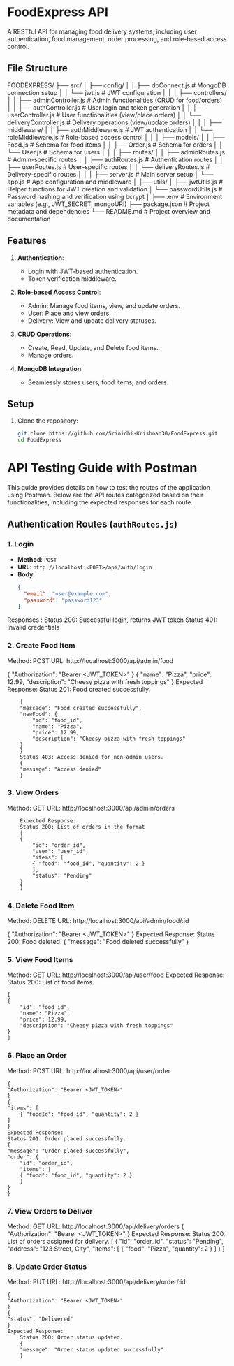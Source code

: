 # FoodExpress API

A RESTful API for managing food delivery systems, including user authentication, food management, order processing, and role-based access control.

## File Structure

FOODEXPRESS/
├── src/
│   ├── config/
│   │   ├── dbConnect.js       # MongoDB connection setup
│   │   └── jwt.js             # JWT configuration
│   │
│   ├── controllers/
│   │   ├── adminController.js # Admin functionalities (CRUD for food/orders)
│   │   ├── authController.js  # User login and token generation
│   │   ├── userController.js  # User functionalities (view/place orders)
│   │   └── deliveryController.js # Delivery operations (view/update orders)
│   │
│   ├── middleware/
│   │   ├── authMiddleware.js  # JWT authentication
│   │   └── roleMiddleware.js  # Role-based access control
│   │
│   ├── models/
│   │   ├── Food.js            # Schema for food items
│   │   ├── Order.js           # Schema for orders
│   │   └── User.js            # Schema for users
│   │
│   ├── routes/
│   │   ├── adminRoutes.js     # Admin-specific routes
│   │   ├── authRoutes.js      # Authentication routes
│   │   ├── userRoutes.js      # User-specific routes
│   │   └── deliveryRoutes.js  # Delivery-specific routes
│   │
│   ├── server.js              # Main server setup
│   └── app.js                 # App configuration and middleware
│
├── utils/
│   ├── jwtUtils.js            # Helper functions for JWT creation and validation
│   └── passwordUtils.js       # Password hashing and verification using bcrypt
│
├── .env                       # Environment variables (e.g., JWT_SECRET, mongoURI)
├── package.json               # Project metadata and dependencies
└── README.md                  # Project overview and documentation


## Features

1. **Authentication**: 
   - Login with JWT-based authentication.
   - Token verification middleware.

2. **Role-based Access Control**:
   - Admin: Manage food items, view, and update orders.
   - User: Place and view orders.
   - Delivery: View and update delivery statuses.

3. **CRUD Operations**:
   - Create, Read, Update, and Delete food items.
   - Manage orders.

4. **MongoDB Integration**:
   - Seamlessly stores users, food items, and orders.

## Setup

1. Clone the repository:
   ```bash
   git clone https://github.com/Srinidhi-Krishnan30/FoodExpress.git
   cd FoodExpress

# API Testing Guide with Postman

This guide provides details on how to test the routes of the application using Postman. Below are the API routes categorized based on their functionalities, including the expected responses for each route.

## **Authentication Routes (`authRoutes.js`)**

### 1. **Login**
- **Method**: `POST`
- **URL**: `http://localhost:<PORT>/api/auth/login`
- **Body**:
  ```json
  {
    "email": "user@example.com",
    "password": "password123"
  }

Responses :
        Status 200: Successful login, returns JWT token
        Status 401: Invalid credentials



### 2. Create Food Item
Method: POST
URL: http://localhost:3000/api/admin/food

{
  "Authorization": "Bearer <JWT_TOKEN>"
}
{
  "name": "Pizza",
  "price": 12.99,
  "description": "Cheesy pizza with fresh toppings"
}
Expected Response:
    Status 201: Food created successfully.

        {
        "message": "Food created successfully",
        "newFood": {
            "id": "food_id",
            "name": "Pizza",
            "price": 12.99,
            "description": "Cheesy pizza with fresh toppings"
        }
        }
        Status 403: Access denied for non-admin users.
        {
        "message": "Access denied"
        }
### 3. View Orders
Method: GET
URL: http://localhost:3000/api/admin/orders

        Expected Response:
        Status 200: List of orders in the format
        [
        {
            "id": "order_id",
            "user": "user_id",
            "items": [
            { "food": "food_id", "quantity": 2 }
            ],
            "status": "Pending"
        }
        ]
### 4. Delete Food Item
Method: DELETE
URL: http://localhost:3000/api/admin/food/:id

{
  "Authorization": "Bearer <JWT_TOKEN>"
}
Expected Response:
    Status 200: Food deleted.
    {
    "message": "Food deleted successfully"
    }
### 5. View Food Items
Method: GET
URL: http://localhost:3000/api/user/food
Expected Response:
Status 200: List of food items.

    [
    {
        "id": "food_id",
        "name": "Pizza",
        "price": 12.99,
        "description": "Cheesy pizza with fresh toppings"
    }
    ]
### 6. Place an Order
Method: POST
URL: http://localhost:3000/api/user/order

    {
    "Authorization": "Bearer <JWT_TOKEN>"
    }
    {
    "items": [
        { "foodId": "food_id", "quantity": 2 }
    ]
    }
    Expected Response:
    Status 201: Order placed successfully.
    {
    "message": "Order placed successfully",
    "order": {
        "id": "order_id",
        "items": [
        { "food": "food_id", "quantity": 2 }
        ]
    }
    }
   
### 7. View Orders to Deliver
Method: GET
URL: http://localhost:3000/api/delivery/orders
    {
    "Authorization": "Bearer <JWT_TOKEN>"
    }
    Expected Response:
    Status 200: List of orders assigned for delivery.
    [
    {
        "id": "order_id",
        "status": "Pending",
        "address": "123 Street, City",
        "items": [
        { "food": "Pizza", "quantity": 2 }
        ]
    }
    ]
### 8. Update Order Status
Method: PUT
URL: http://localhost:3000/api/delivery/order/:id

    {
    "Authorization": "Bearer <JWT_TOKEN>"
    }
    {
    "status": "Delivered"
    }
    Expected Response:
        Status 200: Order status updated.
        {
        "message": "Order status updated successfully"
        }
